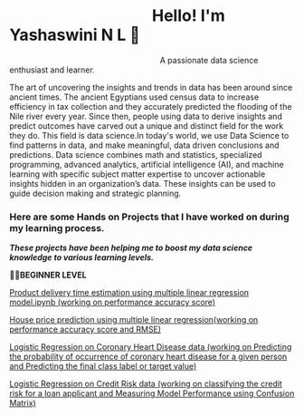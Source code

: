 # &emsp;&emsp;&emsp;&emsp;&emsp;&emsp;&emsp;&emsp;&emsp;Hello! I'm Yashaswini N L 👋    
&emsp;&emsp;&emsp;&emsp;&emsp;&emsp;&emsp;&emsp;&emsp;&emsp;&emsp;&emsp;&emsp;&emsp;&emsp;&emsp;&emsp;&emsp;&emsp;A passionate data science enthusiast and learner.

The art of uncovering the insights and trends in data has been around since ancient times. The ancient Egyptians used census data to increase efficiency in tax collection and they accurately predicted the flooding of the Nile river every year. Since then, people using data to derive insights and predict outcomes have carved out a unique and distinct field for the work they do. This field is data science.In today's world, we use Data Science to find patterns in data, and make meaningful, data driven conclusions and predictions.
Data science combines math and statistics, specialized programming, advanced analytics, artificial intelligence (AI), and machine learning with specific subject matter expertise to uncover actionable insights hidden in an organization’s data. These insights can be used to guide decision making and strategic planning.



### Here are some Hands on Projects that I have worked on during my learning process. ###
***These projects have been helping me to boost my data science knowledge to various learning levels.***

:raising_hand_woman:**BEGINNER LEVEL**


[Product delivery time estimation using multiple linear regression model.ipynb (working on performance accuracy score)](https://github.com/Yashaswininl/yashaswininl/blob/main/Product%20delivery%20time%20estimation%20using%20multiple%20linear%20regression%20model.ipynb)

[House price prediction using multiple linear regression(working on performance accuracy score and RMSE)](https://github.com/Yashaswininl/yashaswininl/blob/main/Predict%20the%20price%20of%20a%20house..ipynb)

[Logistic Regression on Coronary Heart Disease data (working on Predicting the probability of occurrence of coronary heart disease for a given person and Predicting the final class label or target value)](https://github.com/Yashaswininl/yashaswininl/blob/main/Logistic%20Regression%20on%20Coronary%20Heart%20Disease%20data.ipynb)

[Logistic Regression on Credit Risk data (working on classifying the credit risk for a loan applicant and Measuring Model Performance using Confusion Matrix)](https://github.com/Yashaswininl/yashaswininl/blob/main/Logistic%20Regression%20on%20Credit%20Risk%20data.ipynb)
